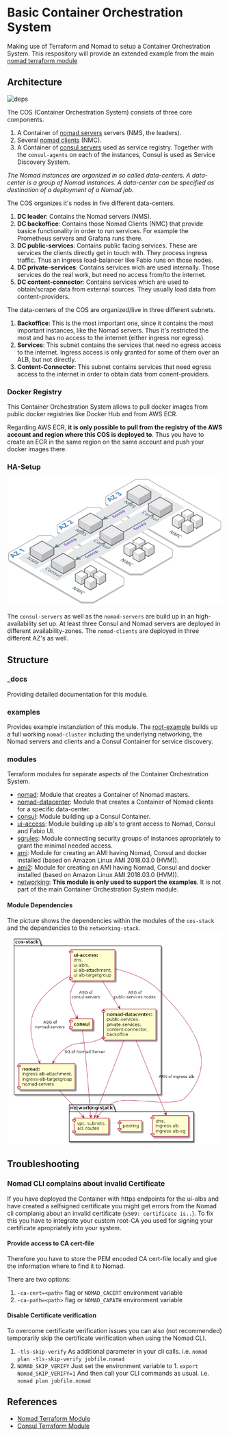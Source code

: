 # Basic Container Orchestration System

Making use of Terraform and Nomad to setup a Container Orchestration System.
This respository will provide an extended example from the main [nomad terraform module](https://github.com/hashicorp/terraform-aws-nomad/tree/master/examples/nomad-consul-separate-cluster)

## Architecture

![deps](_docs/Cluster_Orchestration_System_Stack.png)

The COS (Container Orchestration System) consists of three core components.

1. A Container of [nomad servers](modules/nomad) servers (NMS, the leaders).
2. Several [nomad clients](modules/nomad-datacenter) (NMC).
3. A Container of [consul servers](modules/consul) used as service registry. Together with the `consul-agents` on each of the instances, Consul is used as Service Discovery System.

*The Nomad instances are organized in so called data-centers. A data-center is a group of Nomad instances. A data-center can be specified as destination of a deployment of a Nomad job.*

The COS organizes it's nodes in five different data-centers.

1. **DC leader**: Contains the Nomad servers (NMS).
2. **DC backoffice**: Contains those Nomad Clients (NMC) that provide basice functionality in order to run services. For example the Prometheus servers and Grafana runs there.
3. **DC public-services**: Contains public facing services. These are services the clients directly get in touch with. They process ingress traffic. Thus an ingress load-balancer like Fabio runs on those nodes.
4. **DC private-services**: Contains services wich are used internally. Those services do the real work, but need no access from/to the internet.
5. **DC content-connector**: Contains services which are used to obtain/scrape data from external sources. They usually load data from content-providers.

The data-centers of the COS are organized/live in three different subnets.

1. **Backoffice**: This is the most important one, since it contains the most important instances, like the Nomad servers. Thus it's restricted the most and has no access to the internet (either ingress nor egress).
2. **Services**: This subnet contains the services that need no egress access to the internet. Ingress access is only granted for some of them over an ALB, but not directly.
3. **Content-Connector**: This subnet contains services that need egress access to the internet in order to obtain data from conent-providers.

### Docker Registry

This Container Orchestration System allows to pull docker images from public docker registries like Docker Hub and from AWS ECR.

Regarding AWS ECR, **it is only possible to pull from the registry of the AWS account and region where this COS is deployed to**. Thus you have to create an ECR in the same region on the same account and push your docker images there.

### HA-Setup

![deps](_docs/Cluster_Orchestration_System_HA.png)

The `consul-servers` as well as the `nomad-servers` are build up in an high-availability set up. At least three Consul and Nomad servers are deployed in different availability-zones. The `nomad-clients` are deployed in three different AZ's as well.

## Structure

### _docs

Providing detailed documentation for this module.

### examples

Provides example instanziation of this module.
The [root-example](examples/root-example) builds up a full working `nomad-cluster` including the underlying networking, the Nomad servers and clients and a Consul Container for service discovery.

### modules

Terraform modules for separate aspects of the Container Orchestration System.

* [nomad](modules/nomad): Module that creates a Container of Nnomad masters.
* [nomad-datacenter](modules/nomad-datacenter): Module that creates a Container of Nomad clients for a specific data-center.
* [consul](modules/consul): Module building up a Consul Container.
* [ui-access](modules/ui-access): Module building up alb's to grant access to Nomad, Consul and Fabio UI.
* [sgrules](modules/sgrules): Module connecting security groups of instances apropriately to grant the minimal needed access.
* [ami](modules/ami): Module for creating an AMI having Nomad, Consul and docker installed (based on Amazon Linux AMI 2018.03.0 (HVM)).
* [ami2](modules/ami2): Module for creating an AMI having Nomad, Consul and docker installed (based on Amazon Linux AMI 2018.03.0 (HVM)).
* [networking](modules/networking): **This module is only used to support the examples**. It is not part of the main Container Orchestration System module.

#### Module Dependencies

The picture shows the dependencies within the modules of the `cos-stack` and the dependencies to the `networking-stack`.
![deps](_docs/module-dependencies.png)

## Troubleshooting

### Nomad CLI complains about invalid Certificate

If you have deployed the Container with https endpoints for the ui-albs and have created a selfsigned certificate you might get errors from the Nomad cli complanig about an invalid certificate (`x509: certificate is..`). To fix this you have to integrate your custom root-CA you used for signing your certificate apropriately into your system.

#### Provide access to CA cert-file

Therefore you have to store the PEM encoded CA cert-file locally and give the information where to find it to Nomad.

There are two options:
1. `-ca-cert=<path>` flag or `NOMAD_CACERT` environment variable
2. `-ca-path=<path>` flag or `NOMAD_CAPATH` environment variable

#### Disable Certificate verification

To overcome certificate verification issues you can also (not recommended) temporarily skip the certificate verification when using the Nomad CLI.
1. `-tls-skip-verify`
   As additional parameter in your cli calls.
   i.e. `nomad plan -tls-skip-verify jobfile.nomad`
2. `NOMAD_SKIP_VERIFY`
   Just set the environment variable to 1.
   `export Nomad_SKIP_VERIFY=1`
   And then call your CLI commands as usual.
   i.e. `nomad plan jobfile.nomad`

## References

* [Nomad Terraform Module](https://github.com/hashicorp/terraform-aws-nomad)
* [Consul Terraform Module](https://github.com/hashicorp/terraform-aws-consul)

